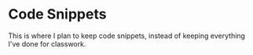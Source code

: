 # Code Snippets

This is where I plan to keep code snippets, instead of keeping everything I've done for classwork.
